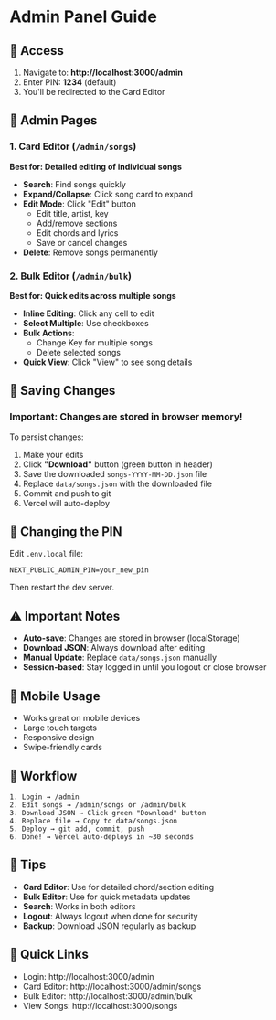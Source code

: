 # Admin Panel Guide

## 🔐 Access

1. Navigate to: **http://localhost:3000/admin**
2. Enter PIN: **1234** (default)
3. You'll be redirected to the Card Editor

## 📝 Admin Pages

### 1. Card Editor (`/admin/songs`)
**Best for: Detailed editing of individual songs**

- **Search**: Find songs quickly
- **Expand/Collapse**: Click song card to expand
- **Edit Mode**: Click "Edit" button
  - Edit title, artist, key
  - Add/remove sections
  - Edit chords and lyrics
  - Save or cancel changes
- **Delete**: Remove songs permanently

### 2. Bulk Editor (`/admin/bulk`)
**Best for: Quick edits across multiple songs**

- **Inline Editing**: Click any cell to edit
- **Select Multiple**: Use checkboxes
- **Bulk Actions**:
  - Change Key for multiple songs
  - Delete selected songs
- **Quick View**: Click "View" to see song details

## 💾 Saving Changes

### Important: Changes are stored in browser memory!

To persist changes:
1. Make your edits
2. Click **"Download"** button (green button in header)
3. Save the downloaded `songs-YYYY-MM-DD.json` file
4. Replace `data/songs.json` with the downloaded file
5. Commit and push to git
6. Vercel will auto-deploy

## 🔧 Changing the PIN

Edit `.env.local` file:
```
NEXT_PUBLIC_ADMIN_PIN=your_new_pin
```

Then restart the dev server.

## ⚠️ Important Notes

- **Auto-save**: Changes are stored in browser (localStorage)
- **Download JSON**: Always download after editing
- **Manual Update**: Replace `data/songs.json` manually
- **Session-based**: Stay logged in until you logout or close browser

## 📱 Mobile Usage

- Works great on mobile devices
- Large touch targets
- Responsive design
- Swipe-friendly cards

## 🚀 Workflow

```
1. Login → /admin
2. Edit songs → /admin/songs or /admin/bulk
3. Download JSON → Click green "Download" button
4. Replace file → Copy to data/songs.json
5. Deploy → git add, commit, push
6. Done! → Vercel auto-deploys in ~30 seconds
```

## 🎯 Tips

- **Card Editor**: Use for detailed chord/section editing
- **Bulk Editor**: Use for quick metadata updates
- **Search**: Works in both editors
- **Logout**: Always logout when done for security
- **Backup**: Download JSON regularly as backup

## 🔗 Quick Links

- Login: http://localhost:3000/admin
- Card Editor: http://localhost:3000/admin/songs
- Bulk Editor: http://localhost:3000/admin/bulk
- View Songs: http://localhost:3000/songs